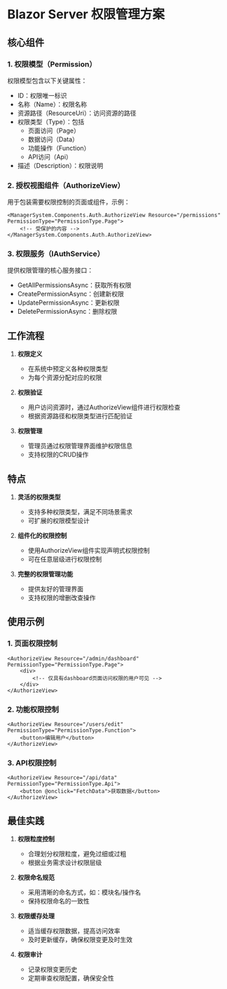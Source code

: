 # Blazor Server 权限管理方案

## 核心组件

### 1. 权限模型（Permission）

权限模型包含以下关键属性：
- ID：权限唯一标识
- 名称（Name）：权限名称
- 资源路径（ResourceUri）：访问资源的路径
- 权限类型（Type）：包括
  - 页面访问（Page）
  - 数据访问（Data）
  - 功能操作（Function）
  - API访问（Api）
- 描述（Description）：权限说明

### 2. 授权视图组件（AuthorizeView）

用于包装需要权限控制的页面或组件，示例：
```razor
<ManagerSystem.Components.Auth.AuthorizeView Resource="/permissions" PermissionType="PermissionType.Page">
    <!-- 受保护的内容 -->
</ManagerSystem.Components.Auth.AuthorizeView>
```

### 3. 权限服务（IAuthService）

提供权限管理的核心服务接口：
- GetAllPermissionsAsync：获取所有权限
- CreatePermissionAsync：创建新权限
- UpdatePermissionAsync：更新权限
- DeletePermissionAsync：删除权限

## 工作流程

1. **权限定义**
   - 在系统中预定义各种权限类型
   - 为每个资源分配对应的权限

2. **权限验证**
   - 用户访问资源时，通过AuthorizeView组件进行权限检查
   - 根据资源路径和权限类型进行匹配验证

3. **权限管理**
   - 管理员通过权限管理界面维护权限信息
   - 支持权限的CRUD操作

## 特点

1. **灵活的权限类型**
   - 支持多种权限类型，满足不同场景需求
   - 可扩展的权限模型设计

2. **组件化的权限控制**
   - 使用AuthorizeView组件实现声明式权限控制
   - 可在任意层级进行权限控制

3. **完整的权限管理功能**
   - 提供友好的管理界面
   - 支持权限的增删改查操作

## 使用示例

### 1. 页面权限控制
```razor
<AuthorizeView Resource="/admin/dashboard" PermissionType="PermissionType.Page">
    <div>
        <!-- 仅具有dashboard页面访问权限的用户可见 -->
    </div>
</AuthorizeView>
```

### 2. 功能权限控制
```razor
<AuthorizeView Resource="/users/edit" PermissionType="PermissionType.Function">
    <button>编辑用户</button>
</AuthorizeView>
```

### 3. API权限控制
```razor
<AuthorizeView Resource="/api/data" PermissionType="PermissionType.Api">
    <button @onclick="FetchData">获取数据</button>
</AuthorizeView>
```

## 最佳实践

1. **权限粒度控制**
   - 合理划分权限粒度，避免过细或过粗
   - 根据业务需求设计权限层级

2. **权限命名规范**
   - 采用清晰的命名方式，如：模块名/操作名
   - 保持权限命名的一致性

3. **权限缓存处理**
   - 适当缓存权限数据，提高访问效率
   - 及时更新缓存，确保权限变更及时生效

4. **权限审计**
   - 记录权限变更历史
   - 定期审查权限配置，确保安全性